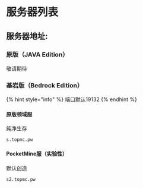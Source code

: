 # 服务器列表

## 服务器地址:

### 原版（JAVA Edition）

敬请期待

### 基岩版（Bedrock Edition）

{% hint style="info" %}
端口默认19132
{% endhint %}

#### 原版领域服

纯净生存

`s.topmc.pw`

#### PocketMine服（实验性）

默认创造

`s2.topmc.pw`



